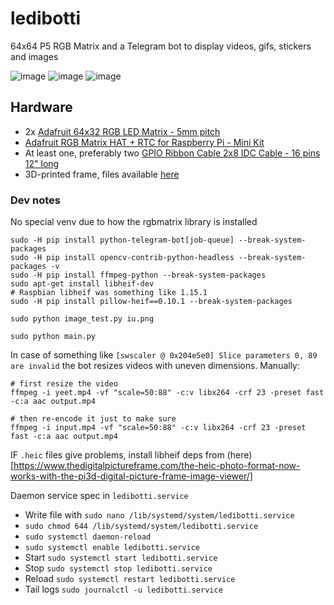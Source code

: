 # ledibotti

64x64 P5 RGB Matrix and a Telegram bot to display videos, gifs, stickers and images

![image](https://github.com/user-attachments/assets/1961ef27-b7f9-45d1-bc60-9018f03ddd20)
![image](https://github.com/user-attachments/assets/ffcf4709-7b13-4731-930a-84eb5d495b94)
![image](https://github.com/user-attachments/assets/44b54834-77a6-46a9-bffd-5d2434d74c50)


## Hardware
* 2x [Adafruit 64x32 RGB LED Matrix - 5mm pitch](https://www.printables.com/model/1095162-64x64-p5-rgb-led-matrix-frame-and-feet-with-rasper)
* [Adafruit RGB Matrix HAT + RTC for Raspberry Pi - Mini Kit](https://www.adafruit.com/product/2345)
* At least one, preferably two [GPIO Ribbon Cable 2x8 IDC Cable - 16 pins 12" long](https://www.adafruit.com/product/4170)
* 3D-printed frame, files available [here](https://www.printables.com/model/1095162-64x64-p5-rgb-led-matrix-frame-and-feet-with-rasper)

### Dev notes

No special venv due to how the rgbmatrix library is installed

```
sudo -H pip install python-telegram-bot[job-queue] --break-system-packages
sudo -H pip install opencv-contrib-python-headless --break-system-packages -v
sudo -H pip install ffmpeg-python --break-system-packages
sudo apt-get install libheif-dev
# Raspbian libheif was something like 1.15.1
sudo -H pip install pillow-heif==0.10.1 --break-system-packages

sudo python image_test.py iu.png

sudo python main.py
```

In case of something like `[swscaler @ 0x204e5e0] Slice parameters 0, 89 are invalid` the bot resizes videos with uneven dimensions. Manually:

```
# first resize the video
ffmpeg -i yeet.mp4 -vf "scale=50:88" -c:v libx264 -crf 23 -preset fast -c:a aac output.mp4

# then re-encode it just to make sure
ffmpeg -i input.mp4 -vf "scale=50:88" -c:v libx264 -crf 23 -preset fast -c:a aac output.mp4
```

IF `.heic` files give problems, install libheif deps from (here)[https://www.thedigitalpictureframe.com/the-heic-photo-format-now-works-with-the-pi3d-digital-picture-frame-image-viewer/]

Daemon service spec in `ledibotti.service`
* Write file with `sudo nano /lib/systemd/system/ledibotti.service`
* `sudo chmod 644 /lib/systemd/system/ledibotti.service`
* `sudo systemctl daemon-reload`
* `sudo systemctl enable ledibotti.service`
* Start `sudo systemctl start ledibotti.service`
* Stop `sudo systemctl stop ledibotti.service`
* Reload `sudo systemctl restart ledibotti.service`
* Tail logs `sudo journalctl -u ledibotti.service`

